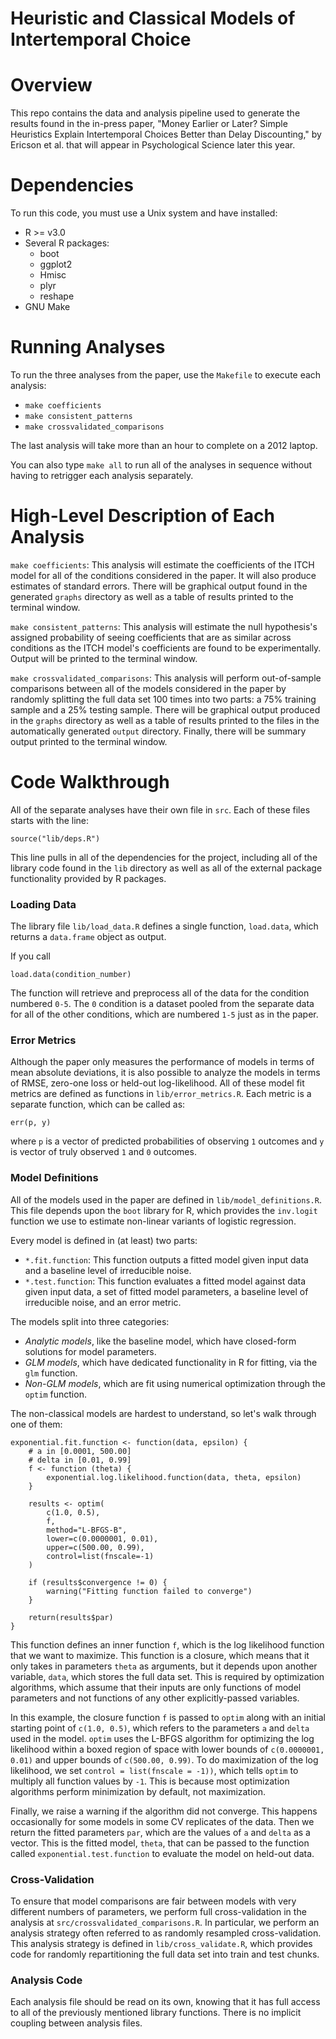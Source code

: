 Heuristic and Classical Models of Intertemporal Choice
======================================================

# Overview

This repo contains the data and analysis pipeline used to generate the results
found in the in-press paper, "Money Earlier or Later? Simple Heuristics Explain
Intertemporal Choices Better than Delay Discounting," by Ericson et al. that
will appear in Psychological Science later this year.

# Dependencies

To run this code, you must use a Unix system and have installed:

* R >= v3.0
* Several R packages:
    * boot
    * ggplot2
    * Hmisc
    * plyr
    * reshape
* GNU Make

# Running Analyses

To run the three analyses from the paper, use the `Makefile` to execute each
analysis:

* `make coefficients`
* `make consistent_patterns`
* `make crossvalidated_comparisons`

The last analysis will take more than an hour to complete on a 2012 laptop.

You can also type `make all` to run all of the analyses in sequence without
having to retrigger each analysis separately.

# High-Level Description of Each Analysis

`make coefficients`: This analysis will estimate the coefficients of the ITCH
model for all of the conditions considered in the paper. It will also produce
estimates of standard errors. There will be graphical output found in the
generated `graphs` directory as well as a table of results printed to the
terminal window.

`make consistent_patterns`: This analysis will estimate the null hypothesis's
assigned probability of seeing coefficients that are as similar across
conditions as the ITCH model's coefficients are found to be experimentally.
Output will be printed to the terminal window.

`make crossvalidated_comparisons`: This analysis will perform out-of-sample
comparisons between all of the models considered in the paper by randomly
splitting the full data set 100 times into two parts: a 75% training sample and
a 25% testing sample. There will be graphical output produced in the `graphs`
directory as well as a table of results printed to the files in the
automatically generated `output` directory. Finally, there will be summary
output printed to the terminal window.

# Code Walkthrough

All of the separate analyses have their own file in `src`. Each of these
files starts with the line:

```
source("lib/deps.R")
```

This line pulls in all of the dependencies for the project, including all of
the library code found in the `lib` directory as well as all of the external
package functionality provided by R packages.

### Loading Data

The library file `lib/load_data.R` defines a single function, `load.data`,
which returns a `data.frame` object as output.

If you call

```
load.data(condition_number)
```

The function will retrieve and preprocess all of the data for the condition
numbered `0-5`. The `0` condition is a dataset pooled from the separate data
for all of the other conditions, which are numbered `1-5` just as in the paper.

### Error Metrics

Although the paper only measures the performance of models in terms of mean
absolute deviations, it is also possible to analyze the models in terms of
RMSE, zero-one loss or held-out log-likelihood. All of these model fit metrics
are defined as functions in `lib/error_metrics.R`. Each metric is a separate
function, which can be called as:

```
err(p, y)
```

where `p` is a vector of predicted probabilities of observing `1` outcomes and
`y` is vector of truly observed `1` and `0` outcomes.

### Model Definitions

All of the models used in the paper are defined in `lib/model_definitions.R`.
This file depends upon the `boot` library for R, which provides the `inv.logit`
function we use to estimate non-linear variants of logistic regression.

Every model is defined in (at least) two parts:

* `*.fit.function`: This function outputs a fitted model given input data and
   a baseline level of irreducible noise.
* `*.test.function`: This function evaluates a fitted model against data given
   input data, a set of fitted model parameters, a baseline level of
   irreducible noise, and an error metric.

The models split into three categories:

* _Analytic models_, like the baseline model, which have closed-form solutions
  for model parameters.
* _GLM models_, which have dedicated functionality in R for fitting, via
  the `glm` function.
* _Non-GLM models_, which are fit using numerical optimization through the
  `optim` function.

The non-classical models are hardest to understand, so let's walk through one
of them:

```
exponential.fit.function <- function(data, epsilon) {
    # a in [0.0001, 500.00]
    # delta in [0.01, 0.99]
    f <- function (theta) {
        exponential.log.likelihood.function(data, theta, epsilon)
    }

    results <- optim(
        c(1.0, 0.5),
        f,
        method="L-BFGS-B",
        lower=c(0.0000001, 0.01),
        upper=c(500.00, 0.99),
        control=list(fnscale=-1)
    )

    if (results$convergence != 0) {
        warning("Fitting function failed to converge")
    }

    return(results$par)
}
```

This function defines an inner function `f`, which is the log likelihood
function that we want to  maximize. This function is a closure, which means
that it only takes in parameters `theta` as arguments, but it depends upon
another variable, `data`, which stores the full data set. This is required by
optimization algorithms, which assume that their inputs are only functions of
model parameters and not functions of any other explicitly-passed variables.

In this example, the closure function `f` is passed to `optim` along with an
initial starting point of `c(1.0, 0.5)`, which refers to the parameters `a` and
`delta` used in the model. `optim` uses the L-BFGS algorithm for optimizing the
log likelihood within a boxed region of space with lower bounds of
`c(0.0000001, 0.01)` and upper bounds of `c(500.00, 0.99)`. To do maximization
of the log likelihood, we set `control = list(fnscale = -1))`, which tells
`optim` to multiply all function values by `-1`. This is because most
optimization algorithms perform minimization by default, not maximization.

Finally, we raise a warning if the algorithm did not converge. This happens
occasionally for some models in some CV replicates of the data. Then we return
the fitted parameters `par`, which are the values of `a` and `delta` as a
vector. This is the fitted model, `theta`, that can be passed to the
function called `exponential.test.function` to evaluate the model on held-out
data.

### Cross-Validation

To ensure that model comparisons are fair between models with very different
numbers of parameters, we perform full cross-validation in the analysis at
`src/crossvalidated_comparisons.R`. In particular, we perform an analysis
strategy often referred to as randomly resampled cross-validation. This
analysis strategy is defined in `lib/cross_validate.R`, which provides code
for randomly repartitioning the full data set into train and test chunks.

### Analysis Code

Each analysis file should be read on its own, knowing that it has full access
to all of the previously mentioned library functions. There is no implicit
coupling between analysis files.
